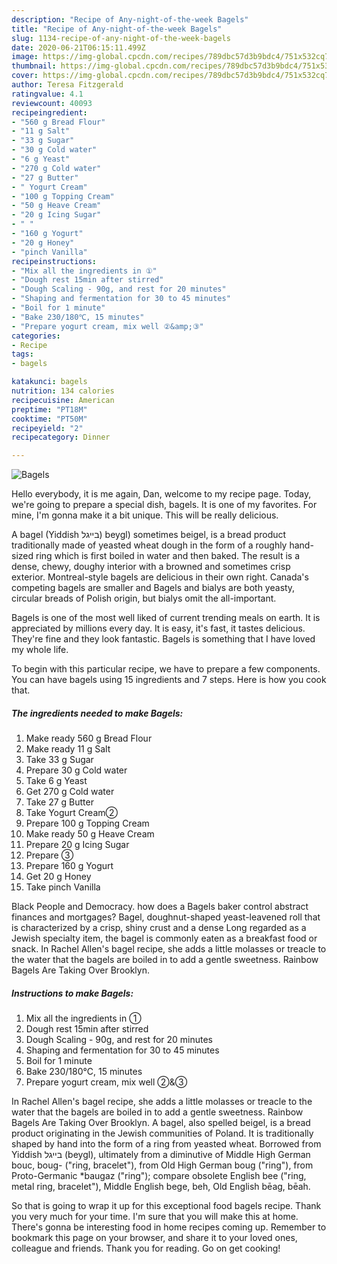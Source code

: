 ```yaml
---
description: "Recipe of Any-night-of-the-week Bagels"
title: "Recipe of Any-night-of-the-week Bagels"
slug: 1134-recipe-of-any-night-of-the-week-bagels
date: 2020-06-21T06:15:11.499Z
image: https://img-global.cpcdn.com/recipes/789dbc57d3b9bdc4/751x532cq70/bagels-recipe-main-photo.jpg
thumbnail: https://img-global.cpcdn.com/recipes/789dbc57d3b9bdc4/751x532cq70/bagels-recipe-main-photo.jpg
cover: https://img-global.cpcdn.com/recipes/789dbc57d3b9bdc4/751x532cq70/bagels-recipe-main-photo.jpg
author: Teresa Fitzgerald
ratingvalue: 4.1
reviewcount: 40093
recipeingredient:
- "560 g Bread Flour"
- "11 g Salt"
- "33 g Sugar"
- "30 g Cold water"
- "6 g Yeast"
- "270 g Cold water"
- "27 g Butter"
- " Yogurt Cream"
- "100 g Topping Cream"
- "50 g Heave Cream"
- "20 g Icing Sugar"
- " "
- "160 g Yogurt"
- "20 g Honey"
- "pinch Vanilla"
recipeinstructions:
- "Mix all the ingredients in ①"
- "Dough rest 15min after stirred"
- "Dough Scaling - 90g, and rest for 20 minutes"
- "Shaping and fermentation for 30 to 45 minutes"
- "Boil for 1 minute"
- "Bake 230/180℃, 15 minutes"
- "Prepare yogurt cream, mix well ②&amp;③"
categories:
- Recipe
tags:
- bagels

katakunci: bagels 
nutrition: 134 calories
recipecuisine: American
preptime: "PT18M"
cooktime: "PT50M"
recipeyield: "2"
recipecategory: Dinner

---
```



![Bagels](https://img-global.cpcdn.com/recipes/789dbc57d3b9bdc4/751x532cq70/bagels-recipe-main-photo.jpg)

Hello everybody, it is me again, Dan, welcome to my recipe page. Today, we're going to prepare a special dish, bagels. It is one of my favorites. For mine, I'm gonna make it a bit unique. This will be really delicious.

A bagel (Yiddish בײגל) beygl) sometimes beigel, is a bread product traditionally made of yeasted wheat dough in the form of a roughly hand-sized ring which is first boiled in water and then baked. The result is a dense, chewy, doughy interior with a browned and sometimes crisp exterior. Montreal-style bagels are delicious in their own right. Canada&#39;s competing bagels are smaller and Bagels and bialys are both yeasty, circular breads of Polish origin, but bialys omit the all-important.

Bagels is one of the most well liked of current trending meals on earth. It is appreciated by millions every day. It is easy, it's fast, it tastes delicious. They're fine and they look fantastic. Bagels is something that I have loved my whole life.


To begin with this particular recipe, we have to prepare a few components. You can have bagels using 15 ingredients and 7 steps. Here is how you cook that.

<!--inarticleads1-->

##### The ingredients needed to make Bagels:

1. Make ready 560 g Bread Flour
1. Make ready 11 g Salt
1. Take 33 g Sugar
1. Prepare 30 g Cold water
1. Take 6 g Yeast
1. Get 270 g Cold water
1. Take 27 g Butter
1. Take  Yogurt Cream②
1. Prepare 100 g Topping Cream
1. Make ready 50 g Heave Cream
1. Prepare 20 g Icing Sugar
1. Prepare  ③
1. Prepare 160 g Yogurt
1. Get 20 g Honey
1. Take pinch Vanilla


Black People and Democracy. how does a Bagels baker control abstract finances and mortgages? Bagel, doughnut-shaped yeast-leavened roll that is characterized by a crisp, shiny crust and a dense Long regarded as a Jewish specialty item, the bagel is commonly eaten as a breakfast food or snack. In Rachel Allen&#39;s bagel recipe, she adds a little molasses or treacle to the water that the bagels are boiled in to add a gentle sweetness. Rainbow Bagels Are Taking Over Brooklyn. 

<!--inarticleads2-->

##### Instructions to make Bagels:

1. Mix all the ingredients in ①
1. Dough rest 15min after stirred
1. Dough Scaling - 90g, and rest for 20 minutes
1. Shaping and fermentation for 30 to 45 minutes
1. Boil for 1 minute
1. Bake 230/180℃, 15 minutes
1. Prepare yogurt cream, mix well ②&amp;③


In Rachel Allen&#39;s bagel recipe, she adds a little molasses or treacle to the water that the bagels are boiled in to add a gentle sweetness. Rainbow Bagels Are Taking Over Brooklyn. A bagel, also spelled beigel, is a bread product originating in the Jewish communities of Poland. It is traditionally shaped by hand into the form of a ring from yeasted wheat. Borrowed from Yiddish בייגל‎ (beygl), ultimately from a diminutive of Middle High German bouc, boug- (&#34;ring, bracelet&#34;), from Old High German boug (&#34;ring&#34;), from Proto-Germanic *baugaz (&#34;ring&#34;); compare obsolete English bee (&#34;ring, metal ring, bracelet&#34;), Middle English bege, beh, Old English bēag, bēah. 

So that is going to wrap it up for this exceptional food bagels recipe. Thank you very much for your time. I'm sure that you will make this at home. There's gonna be interesting food in home recipes coming up. Remember to bookmark this page on your browser, and share it to your loved ones, colleague and friends. Thank you for reading. Go on get cooking!
